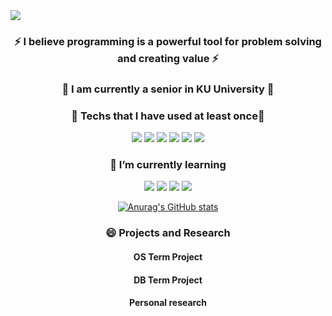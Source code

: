 <img src="https://capsule-render.vercel.app/api?type=waving&color=auto&height=300&section=header&text=high%20skyy&fontSize=90" />
<div align="center">

### ⚡ I believe programming is a powerful tool for problem solving and creating value ⚡ 

### 👯 I am currently a senior in KU University 👯

### 🔭 Techs that I have used at least once🔭


<img src="https://img.shields.io/badge/Python-3776AB?style=flat-square&logo=python&logoColor=white"/>   <img src="https://img.shields.io/badge/C-A8B9CC?style=flat-square&logo=C&logoColor=white"/>    <img src="https://img.shields.io/badge/C++-00599C?style=flat-square&logo=C++&logoColor=white"/>    <img src="https://img.shields.io/badge/MariaDB-003545?style=flat-square&logo=MariaDB&logoColor=white"/>   <img src="https://img.shields.io/badge/HTML5-E34F26?style=flat-square&logo=HTML5&logoColor=white"/>   <img src="https://img.shields.io/badge/php-777BB4?style=flat-square&logo=php&logoColor=white"/>

### 🌱 I’m currently learning
  
  
<img src="https://img.shields.io/badge/PostgreSQL-4169E1?style=flat-square&logo=PostgreSQL&logoColor=white"/>
<img src="https://img.shields.io/badge/ApacheHadoop-66CCFF?style=flat-square&logo=ApacheHadoop&logoColor=white"/>
<img src="https://img.shields.io/badge/ApacheSpark-E25A1C?style=flat-square&logo=ApacheSpark&logoColor=white"/>
<img src="https://img.shields.io/badge/Docker-2496ED?style=flat-square&logo=Docker&logoColor=white"/>

 
  
[![Anurag's GitHub stats](https://github-readme-stats.vercel.app/api?username=high-skyy)](https://github.com/high-skyy/github-readme-stats)
</center>

### 😄 Projects and Research
#### OS Term Project
#### DB Term Project
#### Personal research

<!--
**high-skyy/high-skyy** is a ✨ _special_ ✨ repository because its `README.md` (this file) appears on your GitHub profile.

- 🔭 I’m currently working on ...
- 🌱 I’m currently learning ...
- 👯 I’m looking to collaborate on ...
- 🤔 I’m looking for help with ...
- 💬 Ask me about ...
- 📫 How to reach me: ...
- 😄 Pronouns: ...
- ⚡ Fun fact: ...
-->
